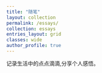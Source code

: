 ```yaml
---
title: "随笔"
layout: collection
permalink: /essays/
collection: essays
entries_layout: grid
classes: wide
author_profile: true
---
```


记录生活中的点点滴滴,分享个人感悟。 